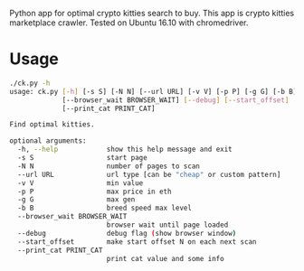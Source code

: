 Python app for optimal crypto kitties search to buy.
This app is crypto kitties marketplace crawler.
Tested on Ubuntu 16.10 with chromedriver.

# Usage #
```bash
./ck.py -h
usage: ck.py [-h] [-s S] [-N N] [--url URL] [-v V] [-p P] [-g G] [-b B]
             [--browser_wait BROWSER_WAIT] [--debug] [--start_offset]
             [--print_cat PRINT_CAT]

Find optimal kitties.

optional arguments:
  -h, --help            show this help message and exit
  -s S                  start page
  -N N                  number of pages to scan
  --url URL             url type [can be "cheap" or custom pattern]
  -v V                  min value
  -p P                  max price in eth
  -g G                  max gen
  -b B                  breed speed max level
  --browser_wait BROWSER_WAIT
                        browser wait until page loaded
  --debug               debug flag (show browser window)
  --start_offset        make start offset N on each next scan
  --print_cat PRINT_CAT
                        print cat value and some info
```